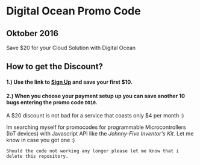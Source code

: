 # Digital Ocean Promo Code
## Oktober 2016

Save $20 for your Cloud Solution with Digital Ocean

## How to get the Discount?  

####  1.) Use the link to [Sign Up](https://m.do.co/c/25b74399d9b5) and save your first $10.

#### 2.) When you choose your payment setup up you can save another 10 bugs entering the promo code `DO10`.

A $20 discount is not bad for a service that coasts only $4 per month :)

Im searching myself for promocodes for programmable Microcontrollers (IoT devices) with Javascript API like the *Johnny-Five Inventor's Kit*. Let me know in case you got one :)

	
	Should the code not working any longer please let me know that i delete this repository.
